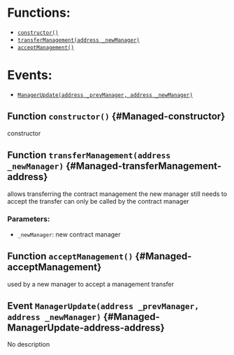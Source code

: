 

# Functions:
- [`constructor()`](#Managed-constructor)
- [`transferManagement(address _newManager)`](#Managed-transferManagement-address)
- [`acceptManagement()`](#Managed-acceptManagement)

# Events:
- [`ManagerUpdate(address _prevManager, address _newManager)`](#Managed-ManagerUpdate-address-address)

## Function `constructor()` {#Managed-constructor}
constructor
## Function `transferManagement(address _newManager)` {#Managed-transferManagement-address}
allows transferring the contract management
the new manager still needs to accept the transfer
can only be called by the contract manager

### Parameters:
- `_newManager`:    new contract manager
## Function `acceptManagement()` {#Managed-acceptManagement}
used by a new manager to accept a management transfer

## Event `ManagerUpdate(address _prevManager, address _newManager)` {#Managed-ManagerUpdate-address-address}
No description
